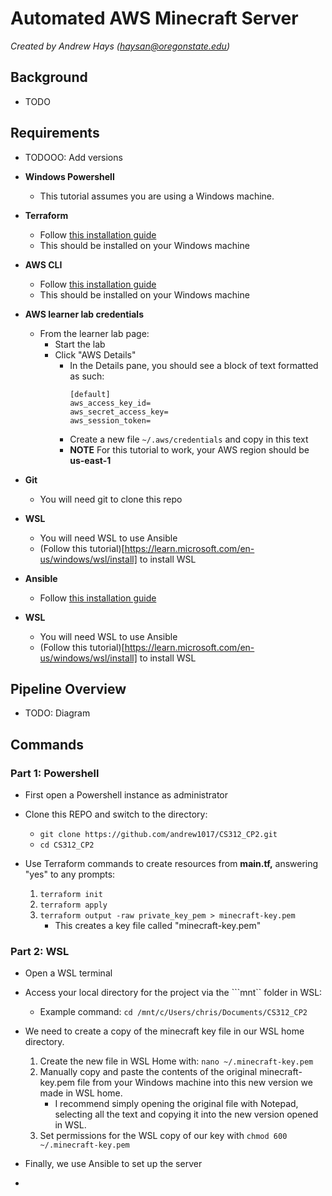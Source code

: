 # Automated AWS Minecraft Server

*Created by Andrew Hays ([haysan@oregonstate.edu](mailto:haysan@oregonstate.edu))*

## Background

- TODO

## Requirements
- TODOOO: Add versions
- **Windows Powershell**
  - This tutorial assumes you are using a Windows machine.
  
- **Terraform**
  - Follow [this installation guide](https://developer.hashicorp.com/terraform/tutorials/aws-get-started/install-cli)
  - This should be installed on your Windows machine

- **AWS CLI**
  - Follow [this installation guide](https://developer.hashicorp.com/terraform/tutorials/aws-get-started/install-cli)
  - This should be installed on your Windows machine

- **AWS learner lab credentials**
  - From the learner lab page:
    - Start the lab
    - Click "AWS Details" 
      - In the Details pane, you should see a block of text formatted as such:
        ```
        [default]
        aws_access_key_id=
        aws_secret_access_key=
        aws_session_token=
        ```
      -  Create a new file ```~/.aws/credentials``` and copy in this text
      -  **NOTE** For this tutorial to work, your AWS region should be **us-east-1**
 
- **Git**
  - You will need git to clone this repo

- **WSL**
  - You will need WSL to use Ansible
  - (Follow this tutorial)[https://learn.microsoft.com/en-us/windows/wsl/install] to install WSL

- **Ansible**
  - Follow [this installation guide](https://docs.ansible.com/ansible/latest/installation_guide/intro_installation.html#windows)
 
- **WSL**
  - You will need WSL to use Ansible
  - (Follow this tutorial)[https://learn.microsoft.com/en-us/windows/wsl/install] to install WSL

## Pipeline Overview

- TODO: Diagram

## Commands

### Part 1: Powershell

- First open a Powershell instance as administrator

- Clone this REPO and switch to the directory:
  - ```git clone https://github.com/andrew1017/CS312_CP2.git```
  - ```cd CS312_CP2```
  
- Use Terraform commands to create resources from **main.tf,** answering "yes" to any prompts:
  1. ```terraform init```
  2. ```terraform apply```
  3. ```terraform output -raw private_key_pem > minecraft-key.pem```
     - This creates a key file called "minecraft-key.pem"

### Part 2: WSL

- Open a WSL terminal
- Access your local directory for the project via the ```mnt`` folder in WSL:
  - Example command: ```cd /mnt/c/Users/chris/Documents/CS312_CP2```
- We need to create a copy of the minecraft key file in our WSL home directory.
  1. Create the new file in WSL Home with: ```nano ~/.minecraft-key.pem```
  2. Manually copy and paste the contents of the original minecraft-key.pem file from your Windows machine into this new version we made in WSL home.
     - I recommend simply opening the original file with Notepad, selecting all the text and copying it into the new version opened in WSL.
  3. Set permissions for the WSL copy of our key with ```chmod 600 ~/.minecraft-key.pem```
- Finally, we use Ansible to set up the server

- 

  
  

    
 

